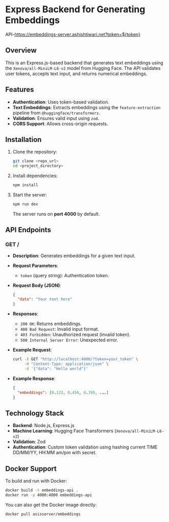 # Express Backend for Generating Embeddings
API-https://embeddings-server.ashishtiwari.net?token=${token}
## Overview
This is an Express.js-based backend that generates text embeddings using the `Xenova/all-MiniLM-L6-v2` model from Hugging Face. The API validates user tokens, accepts text input, and returns numerical embeddings.

## Features
- **Authentication**: Uses token-based validation.
- **Text Embeddings**: Extracts embeddings using the `feature-extraction` pipeline from `@huggingface/transformers`.
- **Validation**: Ensures valid input using `zod`.
- **CORS Support**: Allows cross-origin requests.

## Installation

1. Clone the repository:
   ```sh
   git clone <repo_url>
   cd <project_directory>
   ```

2. Install dependencies:
   ```sh
   npm install
   ```

3. Start the server:
   ```sh
   npm run dev
   ```
   The server runs on **port 4000** by default.

## API Endpoints

### **GET /**
- **Description**: Generates embeddings for a given text input.
- **Request Parameters**:
  - `token` (query string): Authentication token.
- **Request Body (JSON)**:
  ```json
  {
    "data": "Your text here"
  }
  ```
- **Responses**:
  - `200 OK`: Returns embeddings.
  - `400 Bad Request`: Invalid input format.
  - `403 Forbidden`: Unauthorized request (invalid token).
  - `500 Internal Server Error`: Unexpected error.

- **Example Request**:
  ```sh
  curl -X GET "http://localhost:4000/?token=your_token" \
       -H "Content-Type: application/json" \
       -d '{"data": "Hello world"}'
  ```

- **Example Response**:
  ```json
  {
    "embeddings": [0.123, 0.456, 0.789, ...]
  }
  ```

## Technology Stack
- **Backend**: Node.js, Express.js
- **Machine Learning**: Hugging Face Transformers (`Xenova/all-MiniLM-L6-v2`)
- **Validation**: Zod
- **Authentication**: Custom token validation using hashing current TIME DD/MM/YY, HH:MM am/pm with secret.

## Docker Support
To build and run with Docker:
```sh
docker build -t embeddings-api .
docker run -p 4000:4000 embeddings-api
```

You can also get the Docker image directly:
```sh
docker pull asisserver/embeddings
```
